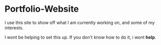 # Portfolio-Website
I use this site to show off what I am currently working on, and some of my interests.

I wont be helping to set this up. If you don't know how to do it, i wont **help**.
